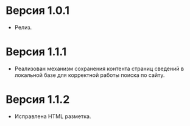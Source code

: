 Версия 1.0.1
============
* Релиз.

Версия 1.1.1
============
* Реализован механизм сохранения контента страниц сведений в локальной базе для корректной работы поиска по сайту.

Версия 1.1.2
============
* Исправлена HTML разметка.